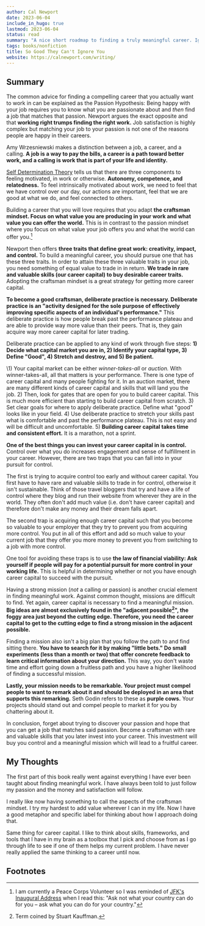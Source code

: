 ```yaml
---
author: Cal Newport
date: 2023-06-04
include_in_hugo: true
lastmod: 2023-06-04
status: read
summary: "A nice short roadmap to finding a truly meaningful career. Ignore what you heard about trying to match your job to your passion. Instead,  gain rare and valuable skills that you can trade in later for desirable career traits such as control and a mission."
tags: books/nonfiction
title: So Good They Can't Ignore You
website: https://calnewport.com/writing/
---
```


## Summary

The common advice for finding a compelling career that you actually want to work in can be explained as the Passion Hypothesis: Being happy with your job requires you to know what you are passionate about and *then* find a job that matches that passion. Newport argues the exact opposite and that **working right trumps finding the right work.** Job satisfaction is highly complex but matching your job to your passion is not one of the reasons people are happy in their careers.

Amy Wrzesniewski makes a distinction between a job, a career, and a calling. **A job is a way to pay the bills, a career is a path toward better work, and a calling is work that is part of your life and identity.**

[Self Determination Theory](https://selfdeterminationtheory.org/theory/) tells us that there are three components to feeling motivated, in work or otherwise. **Autonomy, competence, and relatedness.** To feel intrinsically motivated about work, we need to feel that we have control over our day, our actions are important, feel that we are good at what we do, and feel connected to others.

Building a career that you will love requires that you adapt **the craftsman mindset. Focus on what value you are producing in your work and what value you can offer the world.** This is in contrast to the passion mindset where you focus on what value your job offers you and what the world can offer you.[^1]

Newport then offers **three traits that define great work: creativity, impact, and control.** To build a meaningful career, you should pursue one that has these three traits. In order to attain these three valuable traits in your job, you need something of equal value to trade in in return. **We trade in rare and valuable skills (our career capital) to buy desirable career traits.** Adopting the craftsman mindset is a great strategy for getting more career capital.

**To become a good craftsman, deliberate practice is necessary. Deliberate practice is an "activity designed for the sole purpose of effectively improving specific aspects of an individual's performance."** This deliberate practice is how people break past the performance plateau and are able to provide way more value than their peers. That is, they gain acquire way more career capital for later trading.

Deliberate practice can be applied to any kind of work through five steps: **1) Decide what capital market you are in, 2) Identify your capital type, 3) Define "Good", 4) Stretch and destroy, and 5) Be patient.**

\1) Your capital market can be either *winner-takes-all* or *auction.* With winner-takes-all, all that matters is your performance. There is one type of career capital and many people fighting for it. In an auction market, there are many different kinds of career capital and skills that will land you the job. 2) Then, look for gates that are open for you to build career capital. This is much more efficient than starting to build career capital from scratch. 3) Set clear goals for where to apply deliberate practice. Define what "good" looks like in your field. 4) Use deliberate practice to stretch your skills past what is comfortable and past the performance plateau. This is not easy and will be difficult and uncomfortable. 5) **Building career capital takes time and consistent effort.** It is a marathon, not a sprint.

**One of the best things you can invest your career capital in is control.** Control over what you do increases engagement and sense of fulfillment in your career. However, there are two traps that you can fall into in your pursuit for control.

The first is trying to acquire control too early and without career capital. You first have to have rare and valuable skills to trade in for control, otherwise it isn't sustainable. Think of those travel bloggers that try and have a life of control where they blog and run their website from wherever they are in the world. They often don't add much value (i.e. don't have career capital) and therefore don't make any money and their dream falls apart.

The second trap is acquiring enough career capital such that you become so valuable to your employer that they try to prevent you from acquiring more control. You put in all of this effort and add so much value to your current job that they offer you more money to prevent you from switching to a job with more control.

One tool for avoiding these traps is to use **the law of financial viability: Ask yourself if people will pay for a potential pursuit for more control in your working life.** This is helpful in determining whether or not you have enough career capital to succeed with the pursuit.

Having a strong mission (*not* a calling or passion) is another crucial element in finding meaningful work. Against common thought, missions are difficult to find. Yet again, career capital is necessary to find a meaningful mission. **Big ideas are almost exclusively found in the "adjacent possible[^2]", the foggy area just beyond the cutting edge. Therefore, you need the career capital to get to the cutting edge to find a strong mission in the adjacent possible.**

Finding a mission also isn't a big plan that you follow the path to and find sitting there. **You have to search for it by making "little bets." Do small experiments (less than a month or two) that offer concrete feedback to learn critical information about your direction.** This way, you don't waste time and effort going down a fruitless path and you have a higher likelihood of finding a successful mission.

**Lastly, your mission needs to be remarkable. Your project must compel people to want to remark about it and should be deployed in an area that supports this remarking.** Seth Godin refers to these as **purple cows.** Your projects should stand out and compel people to market it for you by chattering about it.

In conclusion, forget about trying to discover your passion and hope that you can get a job that matches said passion. Become a craftsman with rare and valuable skills that you later invest into your career. This investment will buy you control and a meaningful mission which will lead to a fruitful career.

## My Thoughts

The first part of this book really went against everything I have ever been taught about finding meaningful work. I have always been told to just follow my passion and the money and satisfaction will follow.

I really like now having something to call the aspects of the craftsman mindset. I try my hardest to add value wherever I can in my life. Now I have a good metaphor and specific label for thinking about how I approach doing that.

Same thing for career capital. I like to think about skills, frameworks, and tools that I have in my brain as a toolbox that I pick and choose from as I go through life to see if one of them helps my current problem. I have never really applied the same thinking to a career until now.

## Footnotes

[^1]: I am currently a Peace Corps Volunteer so I was reminded of [JFK's Inaugural Address](https://www.archives.gov/milestone-documents/president-john-f-kennedys-inaugural-address) when I read this: "Ask not what your country can do for you – ask what you can do for your country."
[^2]: Term coined by Stuart Kauffman.

